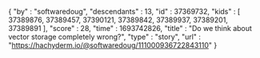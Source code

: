 {
  "by" : "softwaredoug",
  "descendants" : 13,
  "id" : 37369732,
  "kids" : [ 37389876, 37389457, 37390121, 37389842, 37389937, 37389201, 37389891 ],
  "score" : 28,
  "time" : 1693742826,
  "title" : "Do we think about vector storage completely wrong?",
  "type" : "story",
  "url" : "https://hachyderm.io/@softwaredoug/111000936722843110"
}
